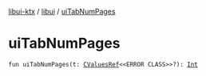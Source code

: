 [libui-ktx](../index.md) / [libui](index.md) / [uiTabNumPages](./ui-tab-num-pages.md)

# uiTabNumPages

`fun uiTabNumPages(t: `[`CValuesRef`](../kotlinx.cinterop/-c-values-ref/index.md)`<<ERROR CLASS>>?): `[`Int`](https://kotlinlang.org/api/latest/jvm/stdlib/kotlin/-int/index.html)